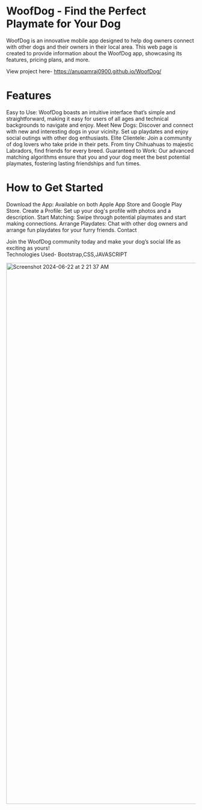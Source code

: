 # WoofDog - Find the Perfect Playmate for Your Dog
WoofDog is an innovative mobile app designed to help dog owners connect with other dogs and their owners in their local area. This web page is created to provide information about the WoofDog app, showcasing its features, pricing plans, and more.

View project here- https://anupamraj0900.github.io/WoofDog/

# Features
Easy to Use: WoofDog boasts an intuitive interface that’s simple and straightforward, making it easy for users of all ages and technical backgrounds to navigate and enjoy.
Meet New Dogs: Discover and connect with new and interesting dogs in your vicinity. Set up playdates and enjoy social outings with other dog enthusiasts.
Elite Clientele: Join a community of dog lovers who take pride in their pets. From tiny Chihuahuas to majestic Labradors, find friends for every breed.
Guaranteed to Work: Our advanced matching algorithms ensure that you and your dog meet the best potential playmates, fostering lasting friendships and fun times.


# How to Get Started
Download the App: Available on both Apple App Store and Google Play Store.
Create a Profile: Set up your dog's profile with photos and a description.
Start Matching: Swipe through potential playmates and start making connections.
Arrange Playdates: Chat with other dog owners and arrange fun playdates for your furry friends.
Contact


Join the WoofDog community today and make your dog’s social life as exciting as yours!
<br>
Technologies Used-
Bootstrap,CSS,JAVASCRIPT

<img width="1440" alt="Screenshot 2024-06-22 at 2 21 37 AM" src="https://github.com/anupamraj0900/WoofDog/assets/70150362/3d365515-62a8-4f99-91b1-e7bde598c566">

